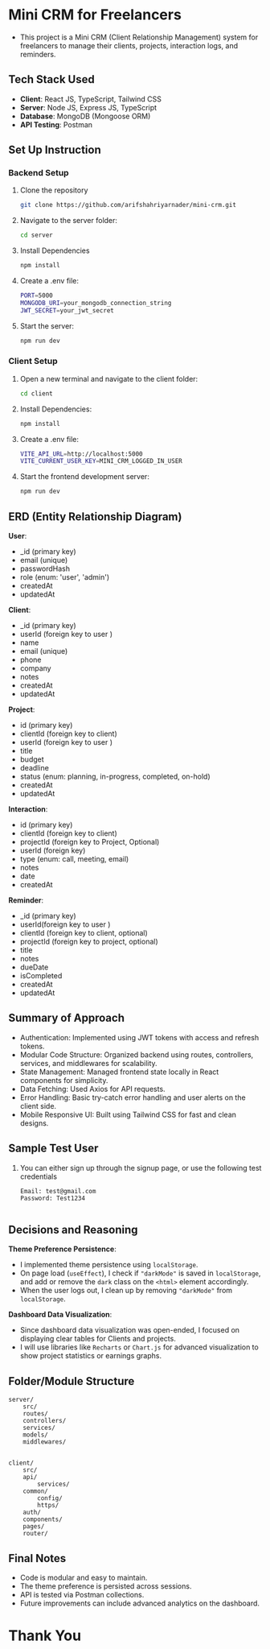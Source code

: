 # Mini CRM for Freelancers

- This project is a Mini CRM (Client Relationship Management) system for freelancers to manage their clients, projects, interaction logs, and reminders.

## Tech Stack Used

- **Client**: React JS, TypeScript, Tailwind CSS
- **Server**: Node JS, Express JS, TypeScript
- **Database**: MongoDB (Mongoose ORM)
- **API Testing**: Postman

## Set Up Instruction

### Backend Setup

1. Clone the repository
   ```bash
   git clone https://github.com/arifshahriyarnader/mini-crm.git

2. Navigate to the server folder:
    ```bash
    cd server

3. Install Dependencies
   ```bash
   npm install

4. Create a .env file:
    ```bash
    PORT=5000
    MONGODB_URI=your_mongodb_connection_string
    JWT_SECRET=your_jwt_secret

5. Start the server:
   ```bash
   npm run dev

### Client Setup

1. Open a new terminal and navigate to the client folder:
    ```bash
    cd client

2. Install Dependencies:
    ```bash
    npm install

3. Create a .env file:
    ```bash
    VITE_API_URL=http://localhost:5000
    VITE_CURRENT_USER_KEY=MINI_CRM_LOGGED_IN_USER

4. Start the frontend development server:
    ```bash
    npm run dev

## ERD (Entity Relationship Diagram)

**User**:
- _id (primary key)
- email (unique)
- passwordHash
-  role (enum: 'user', 'admin')
- createdAt
- updatedAt

**Client**:
- _id (primary key)
- userId (foreign key to user )
- name
- email (unique)
- phone
- company
- notes
- createdAt
- updatedAt

**Project**:
- id (primary key)
- clientId (foreign key to client)
- userId (foreign key to user )
- title
- budget
- deadline
- status (enum: planning, in-progress, completed, on-hold)
- createdAt
- updatedAt

**Interaction**:
- id (primary key)
- clientId (foreign key to client)
- projectId (foreign key to Project, Optional)
- userId (foreign key)
- type (enum: call, meeting, email)
- notes
- date
- createdAt

**Reminder**:
- _id (primary key)
- userId(foreign key to user )
- clientId (foreign key to client, optional)
- projectId (foreign key to project, optional)
- title
- notes
- dueDate
- isCompleted
- createdAt
- updatedAt

## Summary of Approach
- Authentication: Implemented using JWT tokens with access and refresh tokens.
- Modular Code Structure: Organized backend using routes, controllers, services, and   middlewares for scalability.
- State Management: Managed frontend state locally in React components for simplicity.
- Data Fetching: Used Axios for API requests.
- Error Handling: Basic try-catch error handling and user alerts on the client side.
- Mobile Responsive UI: Built using Tailwind CSS for fast and clean designs.

## Sample Test User
1. You can either sign up through the signup page, or use the following test credentials
    ```
    Email: test@gmail.com
    Password: Test1234
    

## Decisions and Reasoning
**Theme Preference Persistence**:  
- I implemented theme persistence using `localStorage`.
- On page load (`useEffect`), I check if `"darkMode"` is saved in `localStorage`, and add or remove the `dark` class on the `<html>` element accordingly.
- When the user logs out, I clean up by removing `"darkMode"` from `localStorage`.

**Dashboard Data Visualization**:  
- Since dashboard data visualization was open-ended, I focused on displaying clear tables for Clients and projects.
- I will use libraries like `Recharts` or `Chart.js` for advanced visualization to show project statistics or earnings graphs. 

## Folder/Module Structure

    server/
        src/
        routes/
        controllers/
        services/
        models/
        middlewares/
    

    client/
        src/
        api/
            services/
        common/
            config/
            https/
        auth/
        components/
        pages/
        router/
    

## Final Notes
- Code is modular and easy to maintain.
- The theme preference is persisted across sessions.
- API is tested via Postman collections.
- Future improvements can include advanced analytics on the dashboard.

# Thank You